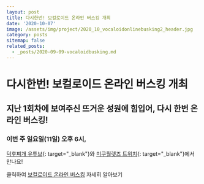 ```yaml
---
layout: post
title: 다시한번! 보컬로이드 온라인 버스킹 개최
date: '2020-10-07'
image: /assets/img/project/2020_10_vocaloidonlinebusking2_header.jpg
category: posts
sitemap: false
related_posts:
  - _posts/2020-09-09-vocaloidbusking.md
---
```


# 다시한번! 보컬로이드 온라인 버스킹 개최

## 지난 1회차에 보여주신 뜨거운 성원에 힘입어, 다시 한번 온라인 버스킹! <i class="fas fa-guitar"></i>

### 이번 주 일요일(11일) 오후 6시,  
[<i class="fab fa-youtube"></i> 덕후찌개 유튜브](https://www.youtube.com/channel/UCM3KUmsrRb01wwNUBJaVOag){: target="_blank"}와 [<i class="fab fa-twitch"></i> 미쿠월렛즈 트위치](https://www.twitch.tv/mikuwallets/){: target="_blank"}에서 만나요!


<p class="read-more mt1">
  클릭하여 <a class="heading flip-title" href="/projects/vocaloid-online-busking/#2회">보컬로이드 온라인 버스킹</a> 자세히 알아보기
</p>
